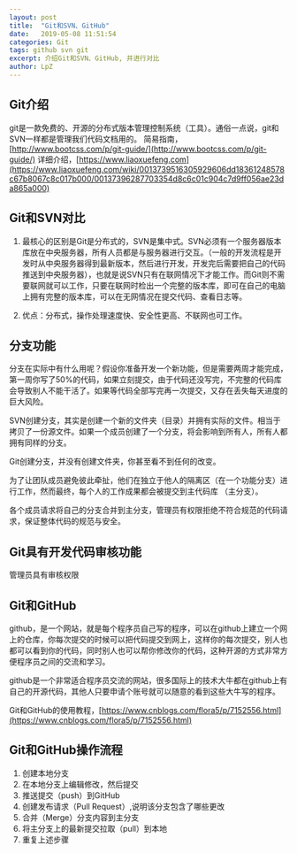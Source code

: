 ```yaml
---
layout: post
title:  "Git和SVN、GitHub"
date:   2019-05-08 11:51:54
categories: Git
tags: github svn git
excerpt: 介绍Git和SVN、GitHub, 并进行对比
author: LpZ
---
```


## Git介绍
git是一款免费的、开源的分布式版本管理控制系统（工具）。通俗一点说，git和SVN一样都是管理我们代码文档用的。
简易指南，[http://www.bootcss.com/p/git-guide/](http://www.bootcss.com/p/git-guide/)
详细介绍，[https://www.liaoxuefeng.com](https://www.liaoxuefeng.com/wiki/0013739516305929606dd18361248578c67b8067c8c017b000/00137396287703354d8c6c01c904c7d9ff056ae23da865a000)

## Git和SVN对比
1. 最核心的区别是Git是分布式的，SVN是集中式。SVN必须有一个服务器版本库放在中央服务器，所有人员都是与服务器进行交互。（一般的开发流程是开发时从中央服务器得到最新版本，然后进行开发，开发完后需要把自己的代码推送到中央服务器），也就是说SVN只有在联网情况下才能工作。而Git则不需要联网就可以工作，只要在联网时检出一个完整的版本库，即可在自己的电脑上拥有完整的版本库，可以在无网情况在提交代码、查看日志等。

2. 优点：分布式，操作处理速度快、安全性更高、不联网也可工作。

## 分支功能
分支在实际中有什么用呢？假设你准备开发一个新功能，但是需要两周才能完成，第一周你写了50%的代码，如果立刻提交，由于代码还没写完，不完整的代码库会导致别人不能干活了。如果等代码全部写完再一次提交，又存在丢失每天进度的巨大风险。

SVN创建分支，其实是创建一个新的文件夹（目录）并拥有实际的文件。相当于拷贝了一份源文件。如果一个成员创建了一个分支，将会影响到所有人，所有人都拥有同样的分支。

Git创建分支，并没有创建文件夹，你甚至看不到任何的改变。

为了让团队成员避免彼此牵扯，他们在独立于他人的隔离区（在一个功能分支）进行工作，然而最终，每个人的工作成果都会被提交到主代码库 （主分支）。

各个成员请求将自己的分支合并到主分支，管理员有权限拒绝不符合规范的代码请求，保证整体代码的规范与安全。

## Git具有开发代码审核功能
管理员具有审核权限

## Git和GitHub
github，是一个网站，就是每个程序员自己写的程序，可以在github上建立一个网上的仓库，你每次提交的时候可以把代码提交到网上，这样你的每次提交，别人也都可以看到你的代码，同时别人也可以帮你修改你的代码，这种开源的方式非常方便程序员之间的交流和学习。

github是一个非常适合程序员交流的网站，很多国际上的技术大牛都在github上有自己的开源代码，其他人只要申请个账号就可以随意的看到这些大牛写的程序。

Git和GitHub的使用教程，[https://www.cnblogs.com/flora5/p/7152556.html](https://www.cnblogs.com/flora5/p/7152556.html)

## Git和GitHub操作流程
1. 创建本地分支
2. 在本地分支上编辑修改，然后提交
3. 推送提交（push）到GitHub
4. 创建发布请求（Pull Request）,说明该分支包含了哪些更改
5. 合并（Merge）分支内容到主分支
6. 将主分支上的最新提交拉取（pull）到本地
7. 重复上述步骤